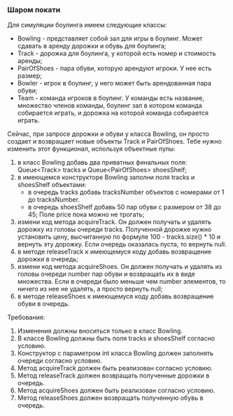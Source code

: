 
### Шаром покати

Для симуляции боулинга имеем следующие классы:
- Bowling - представляет собой зал для игры в боулинг. Может сдавать в аренду дорожки и обувь для боулинга;
- Track - дорожка для боулинга, у которой есть номер и стоимость аренды;
- PairOfShoes - пара обуви, которую арендуют игроки. У нее есть размер;
- Bowler - игрок в боулинг, у него может быть арендованная пара обуви;
- Team - команда игроков в боулинг. У команды есть название, множество членов команды,
боулинг зал в котором команда собирается играть, и дорожка на которой команда собирается играть.

Сейчас, при запросе дорожки и обуви у класса Bowling, он просто создает и возвращает новые объекты Track и PairOfShoes.
Тебе нужно изменить этот функционал, используя объектные пулы:
1) в класс Bowling добавь два приватных финальных поля: Queue&lt;Track&gt; tracks и Queue&lt;PairOfShoes&gt; shoesShelf;
2) в имеющемся конструкторе Bowling заполни поля tracks и shoesShelf объектами:
   - в очередь tracks добавь tracksNumber объектов с номерами от 1 до tracksNumber.
   - в очередь shoesShelf добавь 50 пар обуви с размером от 38 до 45; Поле price пока можно не трогать;
3) измени код метода acquireTrack. Он должен получать и удалять дорожку из головы очереди tracks.
Полученной дорожке нужно установить цену, высчитанную по формуле 100 - tracks.size() * 10 и вернуть эту дорожку.
Если очередь оказалась пуста, то вернуть null.
4) в методе releaseTrack к имеющемуся коду добавь возвращение дорожки в очередь;
5) измени код метода acquireShoes. Он должен получать и удалять из головы очереди number пар обуви и возвращать их
в виде множества. Если в очереди было меньше чем number элементов, то ничего из нее не удалять, а просто вернуть null;
6) в методе releaseShoes к имеющемуся коду добавь возвращение обуви в очередь.


Требования:
1.	Изменения должны вноситься только в класс Bowling.
2.	В классе Bowling должны быть поля tracks и shoesShelf согласно условию.
3.	Конструктор с параметром int класса Bowling должен заполнять очереди согласно условию.
4.	Метод acquireTrack должен быть реализован согласно условию.
5.	Метод releaseTrack должен возвращать полученные дорожки в очередь.
6.	Метод acquireShoes должен быть реализован согласно условию.
7.	Метод releaseShoes должен возвращать полученную обувь в очередь.


